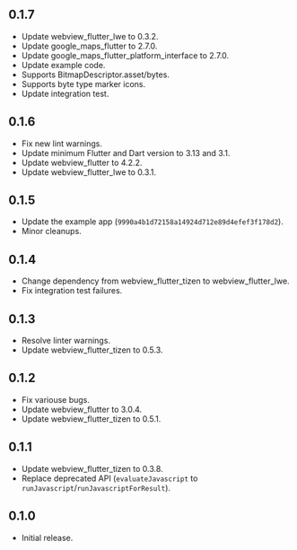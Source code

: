 ## 0.1.7

* Update webview_flutter_lwe to 0.3.2.
* Update google_maps_flutter to 2.7.0.
* Update google_maps_flutter_platform_interface to 2.7.0.
* Update example code.
* Supports BitmapDescriptor.asset/bytes.
* Supports byte type marker icons.
* Update integration test.

## 0.1.6

* Fix new lint warnings.
* Update minimum Flutter and Dart version to 3.13 and 3.1.
* Update webview_flutter to 4.2.2.
* Update webview_flutter_lwe to 0.3.1.

## 0.1.5

* Update the example app (`9990a4b1d72158a14924d712e89d4efef3f178d2`).
* Minor cleanups.

## 0.1.4

* Change dependency from webview_flutter_tizen to webview_flutter_lwe.
* Fix integration test failures.

## 0.1.3

* Resolve linter warnings.
* Update webview_flutter_tizen to 0.5.3.

## 0.1.2

* Fix variouse bugs.
* Update webview_flutter to 3.0.4.
* Update webview_flutter_tizen to 0.5.1.

## 0.1.1

* Update webview_flutter_tizen to 0.3.8.
* Replace deprecated API (`evaluateJavascript` to `runJavascript`/`runJavascriptForResult`).

## 0.1.0

* Initial release.
